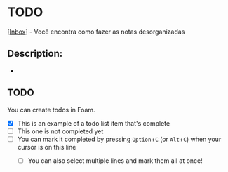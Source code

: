 # TODO

[[Inbox]] - Você encontra como fazer as notas desorganizadas

## #

## Description:
- 

## TODO

You can create todos in Foam.

- [x] This is an example of a todo list item that's complete
- [ ] This one is not completed yet
- [ ] You can mark it completed by pressing `Option`+`C` (or `Alt`+`C`) when your cursor is on this line
  - [ ] You can also select multiple lines and mark them all at once!





[//begin]: # "Autogenerated link references for markdown compatibility"
[Inbox]: inbox "Inbox"
[//end]: # "Autogenerated link references"